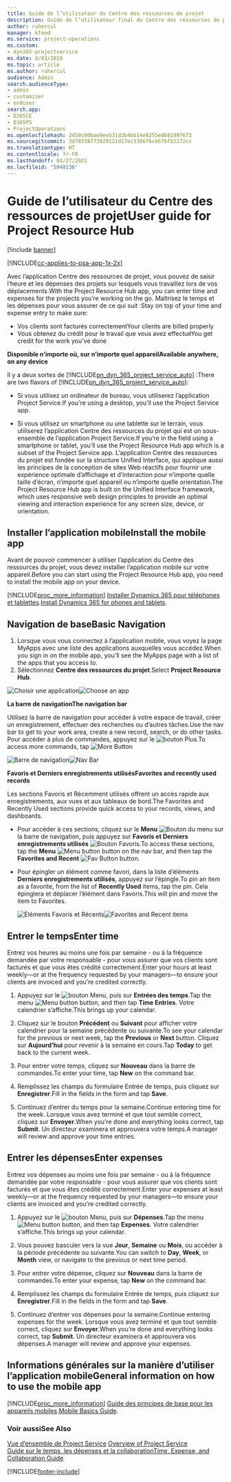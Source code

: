 ```yaml
---
title: Guide de l’utilisateur du Centre des ressources de projet
description: Guide de l’utilisateur final du Centre des ressources de projet pour Project Service
author: ruhercul
manager: kfend
ms.service: project-operations
ms.custom:
- dyn365-projectservice
ms.date: 8/03/2018
ms.topic: article
ms.author: ruhercul
audience: Admin
search.audienceType:
- admin
- customizer
- enduser
search.app:
- D365CE
- D365PS
- ProjectOperations
ms.openlocfilehash: 2450c00bae9eeb31d3b4bb14e6255e0681997672
ms.sourcegitcommit: 3d78338773929121d17ec3386f6cb67bfb2272cc
ms.translationtype: HT
ms.contentlocale: fr-FR
ms.lasthandoff: 04/27/2021
ms.locfileid: "5948136"
---
```

# <a name="user-guide-for-project-resource-hub"></a><span data-ttu-id="5c2d1-103">Guide de l’utilisateur du Centre des ressources de projet</span><span class="sxs-lookup"><span data-stu-id="5c2d1-103">User guide for Project Resource Hub</span></span>

[!include [banner](../includes/psa-now-project-operations.md)]

[!INCLUDE[cc-applies-to-psa-app-1x-2x](../includes/cc-applies-to-psa-app-1x-2x.md)]

<span data-ttu-id="5c2d1-104">Avec l’application Centre des ressources de projet, vous pouvez de saisir l’heure et les dépenses des projets sur lesquels vous travaillez lors de vos déplacements.</span><span class="sxs-lookup"><span data-stu-id="5c2d1-104">With the Project Resource Hub app, you can enter time and expenses for the projects you’re working on the go.</span></span> <span data-ttu-id="5c2d1-105">Maîtrisez le temps et les dépenses pour vous assurer de ce qui suit :</span><span class="sxs-lookup"><span data-stu-id="5c2d1-105">Stay on top of your time and expense entry to make sure:</span></span>

- <span data-ttu-id="5c2d1-106">Vos clients sont facturés correctement</span><span class="sxs-lookup"><span data-stu-id="5c2d1-106">Your clients are billed properly</span></span>
- <span data-ttu-id="5c2d1-107">Vous obtenez du crédit pour le travail que vous avez effectué</span><span class="sxs-lookup"><span data-stu-id="5c2d1-107">You get credit for the work you’ve done</span></span>

<span data-ttu-id="5c2d1-108">**Disponible n’importe où, sur n’importe quel appareil**</span><span class="sxs-lookup"><span data-stu-id="5c2d1-108">**Available anywhere, on any device**</span></span>

<span data-ttu-id="5c2d1-109">Il y a deux sortes de [!INCLUDE[pn_dyn_365_project_service_auto](../includes/pn-dyn-365-project-service-auto.md)] :</span><span class="sxs-lookup"><span data-stu-id="5c2d1-109">There are two flavors of [!INCLUDE[pn_dyn_365_project_service_auto](../includes/pn-dyn-365-project-service-auto.md)]:</span></span> 

- <span data-ttu-id="5c2d1-110">Si vous utilisez un ordinateur de bureau, vous utiliserez l’application Project Service.</span><span class="sxs-lookup"><span data-stu-id="5c2d1-110">If you're using a desktop, you'll use the Project Service app.</span></span> 

- <span data-ttu-id="5c2d1-111">Si vous utilisez un smartphone ou une tablette sur le terrain, vous utiliserez l’application Centre des ressources du projet qui est un sous-ensemble de l’application Project Service.</span><span class="sxs-lookup"><span data-stu-id="5c2d1-111">If you’re in the field using a smartphone or tablet, you’ll use the Project Resource Hub app which is a subset of the Project Service  app.</span></span> <span data-ttu-id="5c2d1-112">L’application Centre des ressources du projet est fondée sur la structure Unified Interface, qui applique aussi les principes de la conception de sites Web réactifs pour fournir une expérience optimale d’affichage et d’interaction pour n’importe quelle taille d’écran, n’importe quel appareil ou n’importe quelle orientation.</span><span class="sxs-lookup"><span data-stu-id="5c2d1-112">The Project Resource Hub app is built on the Unified Interface framework, which uses responsive web design principles to provide an optimal viewing and interaction experience for any screen size, device, or orientation.</span></span> 


## <a name="install-the-mobile-app"></a><span data-ttu-id="5c2d1-113">Installer l’application mobile</span><span class="sxs-lookup"><span data-stu-id="5c2d1-113">Install the mobile app</span></span>
<span data-ttu-id="5c2d1-114">Avant de pouvoir commencer à utiliser l’application du Centre des ressources du projet, vous devez installer l’application mobile sur votre appareil.</span><span class="sxs-lookup"><span data-stu-id="5c2d1-114">Before you can start using the Project Resource Hub app, you need to install the mobile app on your device.</span></span> 

[!INCLUDE[proc_more_information](../includes/proc-more-information.md)] <span data-ttu-id="5c2d1-115">[Installer Dynamics 365 pour téléphones et tablettes](/dynamics365/mobile-app/install-dynamics-365-for-phones-and-tablets).</span><span class="sxs-lookup"><span data-stu-id="5c2d1-115">[Install Dynamics 365 for phones and tablets](/dynamics365/mobile-app/install-dynamics-365-for-phones-and-tablets).</span></span>

## <a name="basic-navigation"></a><span data-ttu-id="5c2d1-116">Navigation de base</span><span class="sxs-lookup"><span data-stu-id="5c2d1-116">Basic Navigation</span></span>
1.  <span data-ttu-id="5c2d1-117">Lorsque vous vous connectez à l’application mobile, vous voyez la page MyApps avec une liste des applications auxquelles vous accédez.</span><span class="sxs-lookup"><span data-stu-id="5c2d1-117">When you sign in on the mobile app, you’ll see the MyApps page with a list of the apps that you access to.</span></span> 
2.  <span data-ttu-id="5c2d1-118">Sélectionnez **Centre des ressources du projet**.</span><span class="sxs-lookup"><span data-stu-id="5c2d1-118">Select **Project Resource Hub**.</span></span>

<span data-ttu-id="5c2d1-119">![Choisir une application](media/chooseApp_1.png "Choisir une application")</span><span class="sxs-lookup"><span data-stu-id="5c2d1-119">![Choose an app](media/chooseApp_1.png "Choose an app")</span></span>

<span data-ttu-id="5c2d1-120">**La barre de navigation**</span><span class="sxs-lookup"><span data-stu-id="5c2d1-120">**The navigation bar**</span></span>

<span data-ttu-id="5c2d1-121">Utilisez la barre de navigation pour accéder à votre espace de travail, créer un enregistrement, effectuer des recherches ou d’autres tâches.</span><span class="sxs-lookup"><span data-stu-id="5c2d1-121">Use the nav bar to get to your work area, create a new record, search, or do other tasks.</span></span> <span data-ttu-id="5c2d1-122">Pour accéder à plus de commandes, appuyez sur le ![bouton Plus](media/MoreButton.png "Bouton Plus").</span><span class="sxs-lookup"><span data-stu-id="5c2d1-122">To access more commands, tap ![More Button](media/MoreButton.png "More Button")</span></span>

<span data-ttu-id="5c2d1-123">![Barre de navigation](media/NavBar_2.png "Barre de navigation")</span><span class="sxs-lookup"><span data-stu-id="5c2d1-123">![Nav Bar](media/NavBar_2.png "Nav Bar")</span></span>

<span data-ttu-id="5c2d1-124">**Favoris et Derniers enregistrements utilisés**</span><span class="sxs-lookup"><span data-stu-id="5c2d1-124">**Favorites and recently used records**</span></span>

<span data-ttu-id="5c2d1-125">Les sections Favoris et Récemment utilisés offrent un accès rapide aux enregistrements, aux vues et aux tableaux de bord.</span><span class="sxs-lookup"><span data-stu-id="5c2d1-125">The Favorites and Recently Used sections provide quick access to your records, views, and dashboards.</span></span> 

- <span data-ttu-id="5c2d1-126">Pour accéder à ces sections, cliquez sur le **Menu** ![Bouton du menu](media/MenuButton.png "Bouton de menu") sur la barre de navigation, puis appuyez sur **Favoris et Derniers enregistrements utilisés** ![Bouton Favoris](media/FavButton.png "Bouton Fav").</span><span class="sxs-lookup"><span data-stu-id="5c2d1-126">To access these sections, tap the **Menu** ![Menu button](media/MenuButton.png "Menu button") button on the nav bar, and then tap the **Favorites and Recent** ![Fav Button](media/FavButton.png "Fav Button") button.</span></span>

- <span data-ttu-id="5c2d1-127">Pour épingler un élément comme favori, dans la liste d’éléments **Derniers enregistrements utilisés**, appuyez sur l’épingle.</span><span class="sxs-lookup"><span data-stu-id="5c2d1-127">To pin an item as a favorite, from the list of **Recently Used** items, tap the pin.</span></span> <span data-ttu-id="5c2d1-128">Cela épinglera et déplacer l’élément dans Favoris.</span><span class="sxs-lookup"><span data-stu-id="5c2d1-128">This will pin and move the item to Favorites.</span></span>

  <span data-ttu-id="5c2d1-129">![Éléments Favoris et Récents](media/Favs_3.png "Éléments Favoris et Récents")</span><span class="sxs-lookup"><span data-stu-id="5c2d1-129">![Favorites and Recent items](media/Favs_3.png "Favorites and Recent items")</span></span>
 
## <a name="enter-time"></a><span data-ttu-id="5c2d1-130">Entrer le temps</span><span class="sxs-lookup"><span data-stu-id="5c2d1-130">Enter time</span></span>
<span data-ttu-id="5c2d1-131">Entrez vos heures au moins une fois par semaine - ou à la fréquence demandée par votre responsable - pour vous assurer que vos clients sont facturés et que vous êtes crédité correctement.</span><span class="sxs-lookup"><span data-stu-id="5c2d1-131">Enter your hours at least weekly—or at the frequency requested by your managers—to ensure your clients are invoiced and you’re credited correctly.</span></span>

1. <span data-ttu-id="5c2d1-132">Appuyez sur le ![bouton Menu](media/MenuButton.png "Bouton de menu"), puis sur **Entrées des temps**.</span><span class="sxs-lookup"><span data-stu-id="5c2d1-132">Tap the menu ![Menu button](media/MenuButton.png "Menu button") button, and then tap **Time Entries**.</span></span> <span data-ttu-id="5c2d1-133">Votre calendrier s’affiche.</span><span class="sxs-lookup"><span data-stu-id="5c2d1-133">This brings up your calendar.</span></span>

2. <span data-ttu-id="5c2d1-134">Cliquez sur le bouton **Précédent** ou **Suivant** pour afficher votre calendrier pour la semaine précédente ou suivante.</span><span class="sxs-lookup"><span data-stu-id="5c2d1-134">To see your calendar for the previous or next week, tap the **Previous** or **Next** button.</span></span> <span data-ttu-id="5c2d1-135">Cliquez sur **Aujourd’hui** pour revenir à la semaine en cours.</span><span class="sxs-lookup"><span data-stu-id="5c2d1-135">Tap **Today** to get back to the current week.</span></span>

3. <span data-ttu-id="5c2d1-136">Pour entrer votre temps, cliquez sur **Nouveau** dans la barre de commandes.</span><span class="sxs-lookup"><span data-stu-id="5c2d1-136">To enter your time, tap **New** on the command bar.</span></span> 

4. <span data-ttu-id="5c2d1-137">Remplissez les champs du formulaire Entrée de temps, puis cliquez sur **Enregistrer**.</span><span class="sxs-lookup"><span data-stu-id="5c2d1-137">Fill in the fields in the form and tap **Save**.</span></span>

5. <span data-ttu-id="5c2d1-138">Continuez d’entrer du temps pour la semaine.</span><span class="sxs-lookup"><span data-stu-id="5c2d1-138">Continue entering time for the week.</span></span> <span data-ttu-id="5c2d1-139">Lorsque vous avez terminé et que tout semble correct, cliquez sur **Envoyer**.</span><span class="sxs-lookup"><span data-stu-id="5c2d1-139">When you’re done and everything looks correct, tap **Submit**.</span></span> <span data-ttu-id="5c2d1-140">Un directeur examinera et approuvera votre temps.</span><span class="sxs-lookup"><span data-stu-id="5c2d1-140">A manager will review and approve your time entries.</span></span>

## <a name="enter-expenses"></a><span data-ttu-id="5c2d1-141">Entrer les dépenses</span><span class="sxs-lookup"><span data-stu-id="5c2d1-141">Enter expenses</span></span> 
<span data-ttu-id="5c2d1-142">Entrez vos dépenses au moins une fois par semaine - ou à la fréquence demandée par votre responsable - pour vous assurer que vos clients sont facturés et que vous êtes crédité correctement.</span><span class="sxs-lookup"><span data-stu-id="5c2d1-142">Enter your expenses at least weekly—or at the frequency requested by your managers—to ensure your clients are invoiced and you’re credited correctly.</span></span>

1. <span data-ttu-id="5c2d1-143">Appuyez sur le ![bouton Menu](media/MenuButton.png "Bouton de menu"), puis sur **Dépenses**.</span><span class="sxs-lookup"><span data-stu-id="5c2d1-143">Tap the menu ![Menu button](media/MenuButton.png "Menu button") button, and then tap **Expenses**.</span></span> <span data-ttu-id="5c2d1-144">Votre calendrier s’affiche.</span><span class="sxs-lookup"><span data-stu-id="5c2d1-144">This brings up your calendar.</span></span>

2. <span data-ttu-id="5c2d1-145">Vous pouvez basculer vers la vue **Jour**, **Semaine** ou **Mois**, ou accéder à la période précédente ou suivante.</span><span class="sxs-lookup"><span data-stu-id="5c2d1-145">You can switch to **Day**, **Week**, or **Month** view, or navigate to the previous or next time period.</span></span> 

3. <span data-ttu-id="5c2d1-146">Pour entrer votre dépense, cliquez sur **Nouveau** dans la barre de commandes.</span><span class="sxs-lookup"><span data-stu-id="5c2d1-146">To enter your expense, tap **New** on the command bar.</span></span> 

4. <span data-ttu-id="5c2d1-147">Remplissez les champs du formulaire Entrée de temps, puis cliquez sur **Enregistrer**.</span><span class="sxs-lookup"><span data-stu-id="5c2d1-147">Fill in the fields in the form and tap **Save**.</span></span>

5. <span data-ttu-id="5c2d1-148">Continuez d’entrer vos dépenses pour la semaine.</span><span class="sxs-lookup"><span data-stu-id="5c2d1-148">Continue entering expenses for the week.</span></span> <span data-ttu-id="5c2d1-149">Lorsque vous avez terminé et que tout semble correct, cliquez sur **Envoyer**.</span><span class="sxs-lookup"><span data-stu-id="5c2d1-149">When you’re done and everything looks correct, tap **Submit**.</span></span> <span data-ttu-id="5c2d1-150">Un directeur examinera et approuvera vos dépenses.</span><span class="sxs-lookup"><span data-stu-id="5c2d1-150">A manager will review and approve your expenses.</span></span>

## <a name="general-information-on-how-to-use-the-mobile-app"></a><span data-ttu-id="5c2d1-151">Informations générales sur la manière d’utiliser l’application mobile</span><span class="sxs-lookup"><span data-stu-id="5c2d1-151">General information on how to use the mobile app</span></span> 
[!INCLUDE[proc_more_information](../includes/proc-more-information.md)] <span data-ttu-id="5c2d1-152">[Guide des principes de base pour les appareils mobiles](/dynamics365/mobile-app/dynamics-365-phones-tablets-users-guide).</span><span class="sxs-lookup"><span data-stu-id="5c2d1-152">[Mobile Basics Guide](/dynamics365/mobile-app/dynamics-365-phones-tablets-users-guide).</span></span>

### <a name="see-also"></a><span data-ttu-id="5c2d1-153">Voir aussi</span><span class="sxs-lookup"><span data-stu-id="5c2d1-153">See Also</span></span>  
 <span data-ttu-id="5c2d1-154">[Vue d’ensemble de Project Service](../psa/overview.md) </span><span class="sxs-lookup"><span data-stu-id="5c2d1-154">[Overview of Project Service](../psa/overview.md) </span></span>  
 [<span data-ttu-id="5c2d1-155">Guide sur le temps, les dépenses et la collaboration</span><span class="sxs-lookup"><span data-stu-id="5c2d1-155">Time, Expense, and Collaboration Guide</span></span>](../psa/time-expense-collaboration-guide.md)   
 


[!INCLUDE[footer-include](../includes/footer-banner.md)]